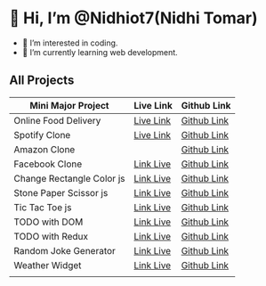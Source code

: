 # 👋 Hi, I’m @Nidhiot7(Nidhi Tomar)
- 👀 I’m interested in coding.
- 🌱 I’m currently learning web development.
## All Projects
|     Mini Major Project    |                            Live Link                             |                           Github Link                            |
|-------------------------- |----------------------------------------------------------------- | ---------------------------------------------------------------- |
| Online Food Delivery      | [Live Link](https://vercel.com/nidhiot7s-projects/spotify-clone) | [Github Link](https://nidhiot7.github.io/Spotify-Clone/)         |
| Spotify Clone             | [Live Link](https://vercel.com/nidhiot7s-projects/spotify-clone) | [Github Link](https://nidhiot7.github.io/Spotify-Clone/)         |
| Amazon Clone              |                                                                  | [Github Link](https://github.com/Nidhiot7/Amazon-clone)          |
| Facebook Clone            | [Link Live](https://social-book-gray.vercel.app/)                | [Github Link](https://github.com/Nidhiot7/Social-book)           |
| Change Rectangle Color js | [Link Live](https://mouse-over.vercel.app/)                      | [Github Link](https://github.com/Nidhiot7/mouse-over)            |
| Stone Paper Scissor js    | [Link Live](https://stone-paper-scissor-eight-navy.vercel.app/)  | [Github Link](https://github.com/Nidhiot7/stone-paper-scissor)   |
| Tic Tac Toe js            | [Link Live](https://tic-tac-toc-js.vercel.app/)                  | [Github Link](https://github.com/Nidhiot7/tic-tac-toc-js)        |
| TODO with DOM             | [Link Live](https://todo-with-dom.vercel.app/)                   | [Github Link](https://github.com/Nidhiot7/todo-with-dom)         |
| TODO with Redux           | [Link Live](https://redux-todo-mqwo.vercel.app/)                 | [Github Link](https://github.com/Nidhiot7/redux-todo)            |
| Random Joke Generator     | [Link Live](https://random-joke-generator-pi.vercel.app/)        | [Github Link](https://github.com/Nidhiot7/Random-Joke-Generator) |
| Weather Widget            | [Link Live]()                                                    | [Github Link]()                                                  |
|                           |                                                                  |                                                                  |



<!---
Nidhiot7/Nidhiot7 is a ✨ special ✨ repository because its `README.md` (this file) appears on your GitHub profile.
You can click the Preview link to take a look at your changes.
--->
